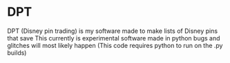 # DPT
DPT (Disney pin trading) is my software made to make lists of Disney pins that save 
This currently is experimental software made in python bugs and glitches will most likely happen
(This code requires python to run on the .py builds)
